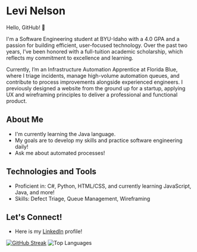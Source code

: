 # Levi Nelson

Hello, GitHub! 👋

I'm a Software Engineering student at BYU-Idaho with a 4.0 GPA and a passion for building efficient, user-focused technology. Over the past two years, I’ve been honored with a full-tuition academic scholarship, which reflects my commitment to excellence and learning.

Currently, I’m an Infrastructure Automation Apprentice at Florida Blue, where I triage incidents, manage high-volume automation queues, and contribute to process improvements alongside experienced engineers. I previously designed a website from the ground up for a startup, applying UX and wireframing principles to deliver a professional and functional product.

## About Me

- I'm currently learning the Java language.
- My goals are to develop my skills and practice software engineering daily!
- Ask me about automated processes!

## Technologies and Tools

- Proficient in: C#, Python, HTML/CSS, and currently learning JavaScript, Java, and more!
- Skills: Defect Triage, Queue Management, Wireframing

## Let's Connect!

- Here is my [LinkedIn](https://www.linkedin.com/in/levi-nelson-ba49852ab/) profile!

 [![GitHub Streak](https://streak-stats.demolab.com?user=Nelson-Levi&theme=dark)](https://git.io/streak-stats)
 ![Top Languages](https://github-readme-stats.vercel.app/api/top-langs/?username=Nelson-Levi&layout=compact)


